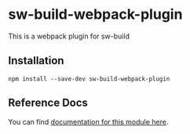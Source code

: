 <!-- DO NOT EDIT. This page is autogenerated. -->
<!-- To make changes, edit templates/Project-README.hbs, not this file. -->

# sw-build-webpack-plugin

This is a webpack plugin for sw-build

## Installation

`npm install --save-dev sw-build-webpack-plugin`


## Reference Docs

You can find [documentation for this module here](https://googlechrome.github.io/sw-helpers/reference-docs/stable/latest/module-sw-build-webpack-plugin.html#main).
